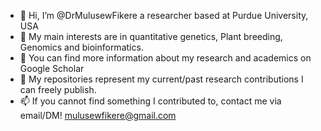 - 👋 Hi, I’m @DrMulusewFikere a researcher based at Purdue University, USA
- 👀 My main interests are in quantitative genetics, Plant breeding, Genomics and bioinformatics.
- 🌱 You can find more information about my research and academics on Google Scholar
- 💞️ My repositories represent my current/past research contributions I can freely publish.
- 📫 If you cannot find something I contributed to, contact me via email/DM! mulusewfikere@gmail.com

<!---
DrMulusewFikere/DrMulusewFikere is a ✨ special ✨ repository because its `README.md` (this file) appears on your GitHub profile.
You can click the Preview link to take a look at your changes.
--->

